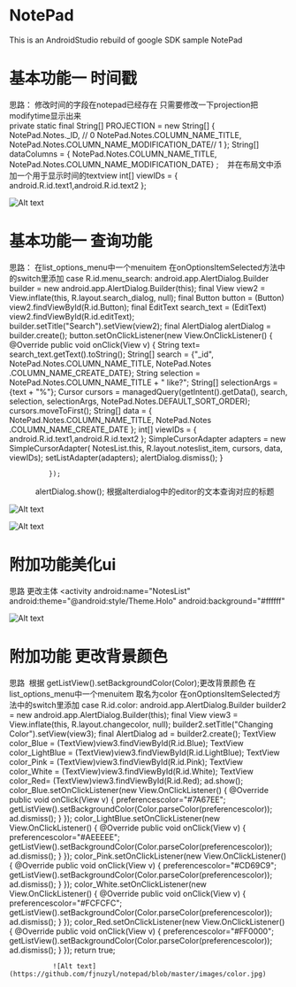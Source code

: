 # NotePad
This is an AndroidStudio rebuild of google SDK sample NotePad
# 基本功能一 时间戳   
思路： 修改时间的字段在notepad已经存在 只需要修改一下projection把 modifytime显示出来       
   private static final String[] PROJECTION = new String[] {
            NotePad.Notes._ID, // 0
            NotePad.Notes.COLUMN_NAME_TITLE,
            NotePad.Notes.COLUMN_NAME_MODIFICATION_DATE// 1
    };
     String[] dataColumns = { NotePad.Notes.COLUMN_NAME_TITLE, NotePad.Notes.COLUMN_NAME_MODIFICATION_DATE} ;
     并在布局文中添加一个用于显示时间的textview 
     int[] viewIDs = { android.R.id.text1,android.R.id.text2 };
     
![Alt text](https://github.com/fjnuzyl/notepad/blob/master/images/time.jpg)

# 基本功能一 查询功能
思路： 在list_options_menu中一个menuitem 在onOptionsItemSelected方法中的switch里添加
  case R.id.menu_search:
              android.app.AlertDialog.Builder builder = new android.app.AlertDialog.Builder(this);
              final   View view2 = View.inflate(this, R.layout.search_dialog, null);
              final Button button = (Button) view2.findViewById(R.id.Button);
              final EditText search_text = (EditText) view2.findViewById(R.id.editText);
              builder.setTitle("Search").setView(view2);
              final AlertDialog alertDialog = builder.create();
              button.setOnClickListener(new View.OnClickListener() {
                  @Override
                  public void onClick(View v) {
                      String text= search_text.getText().toString();
                      String[] search = {"_id", NotePad.Notes.COLUMN_NAME_TITLE,
                              NotePad.Notes .COLUMN_NAME_CREATE_DATE};
                      String selection = NotePad.Notes.COLUMN_NAME_TITLE + " like?";
                      String[] selectionArgs = {text + "%"};
                      Cursor cursors = managedQuery(getIntent().getData(),
                              search,
                              selection,
                              selectionArgs,
                              NotePad.Notes.DEFAULT_SORT_ORDER);
                      cursors.moveToFirst();
                      String[] data = {
                              NotePad.Notes.COLUMN_NAME_TITLE,
                              NotePad.Notes
                                      .COLUMN_NAME_CREATE_DATE
                      };
                      int[] viewIDs = { android.R.id.text1,android.R.id.text2 };
                      SimpleCursorAdapter adapters = new SimpleCursorAdapter(
                              NotesList.this,
                              R.layout.noteslist_item,
                              cursors, data, viewIDs);
                      setListAdapter(adapters);
                      alertDialog.dismiss();
                  }

              });
              alertDialog.show();
根据alterdialog中的editor的文本查询对应的标题

![Alt text](https://github.com/fjnuzyl/notepad/blob/master/images/searchthree.jpg)

![Alt text](https://github.com/fjnuzyl/notepad/blob/master/images/searchtwo.jpg)

# 附加功能美化ui
思路 更改主体
   <activity android:name="NotesList"
            android:theme="@android:style/Theme.Holo"
            android:background="#ffffff"
            
   ![Alt text](https://github.com/fjnuzyl/notepad/blob/master/images/theme.jpg)
   
 # 附加功能 更改背景颜色
 思路  根据 getListView().setBackgroundColor(Color);更改背景颜色
 在list_options_menu中一个menuitem 取名为color 在onOptionsItemSelected方法中的switch里添加
   case R.id.color:
                android.app.AlertDialog.Builder builder2 = new android.app.AlertDialog.Builder(this);
                final   View view3 = View.inflate(this, R.layout.changecolor, null);
                builder2.setTitle("Changing Color").setView(view3);
                final AlertDialog ad = builder2.create();
                TextView color_Blue = (TextView)view3.findViewById(R.id.Blue);
                TextView color_LightBlue = (TextView)view3.findViewById(R.id.LightBlue);
                TextView color_Pink = (TextView)view3.findViewById(R.id.Pink);
                TextView color_White = (TextView)view3.findViewById(R.id.White);
                TextView color_Red= (TextView)view3.findViewById(R.id.Red);
                ad.show();
                color_Blue.setOnClickListener(new View.OnClickListener() {
                    @Override
                    public void onClick(View v) {
                        preferencescolor="#7A67EE";
                        getListView().setBackgroundColor(Color.parseColor(preferencescolor));
                        ad.dismiss();
                    }
                });
                color_LightBlue.setOnClickListener(new View.OnClickListener() {
                    @Override
                    public void onClick(View v) {
                        preferencescolor="#AEEEEE";
                        getListView().setBackgroundColor(Color.parseColor(preferencescolor));
                        ad.dismiss();
                    }
                });
                color_Pink.setOnClickListener(new View.OnClickListener() {
                    @Override
                    public void onClick(View v) {
                        preferencescolor="#CD69C9";
                        getListView().setBackgroundColor(Color.parseColor(preferencescolor));
                        ad.dismiss();
                    }
                });
                color_White.setOnClickListener(new View.OnClickListener() {
                    @Override
                    public void onClick(View v) {
                        preferencescolor="#FCFCFC";
                        getListView().setBackgroundColor(Color.parseColor(preferencescolor));
                        ad.dismiss();
                    }
                });
                color_Red.setOnClickListener(new View.OnClickListener() {
                    @Override
                    public void onClick(View v) {
                        preferencescolor="#FF0000";
                        getListView().setBackgroundColor(Color.parseColor(preferencescolor));
                        ad.dismiss();
                    }
                });
                return true;
                
               ![Alt text](https://github.com/fjnuzyl/notepad/blob/master/images/color.jpg)
               
